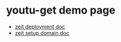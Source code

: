 # youtu-get demo page

- [zeit deployment doc](https://zeit.co/docs)
- [zeit setup domain doc](https://zeit.co/docs/v2/custom-domains)
